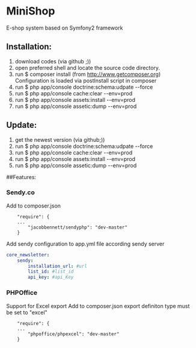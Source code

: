 MiniShop
========

E-shop system based on Symfony2 framework


Installation:
--
1. download codes (via github ;))
2. open preferred shell and locate the source code directory.
3. run $ composer install (from http://www.getcomposer.org)
   Configuration is loaded via postInstall script in composer
4. run $ php app/console doctrine:schema:udpate --force
5. run $ php app/console cache:clear --env=prod
6. run $ php app/console assets:install --env=prod
7. run $ php app/console assetic:dump --env=prod

Update:
--
1. get the newest version (via github;))
2. run $ php app/console doctrine:schema:udpate --force
3. run $ php app/console cache:clear --env=prod
4. run $ php app/console assets:install --env=prod
5. run $ php app/console assetic:dump --env=prod

##Features:
### Sendy.co
Add to composer.json
```
	"require": {
	...
		"jacobbennett/sendyphp": "dev-master"
	}
```

Add sendy configuration to app.yml file according sendy server
```yml
core_newsletter:
    sendy:
        installation_url: #url
        list_id: #list_id
        api_key: #api_Key
```
### PHPOffice
Support for Excel export
Add to composer.json
export definiton type must be set to "excel"
```
	"require": {
	...
		"phpoffice/phpexcel": "dev-master"
	}
```
